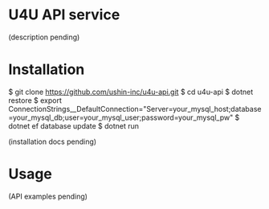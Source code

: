 ﻿# U4U API service

(description pending)

# Installation

$ git clone https://github.com/ushin-inc/u4u-api.git
$ cd u4u-api
$ dotnet restore
$ export ConnectionStrings__DefaultConnection="Server=your_mysql_host;database=your_mysql_db;user=your_mysql_user;password=your_mysql_pw"
$ dotnet ef database update
$ dotnet run

(installation docs pending)

# Usage

(API examples pending)
